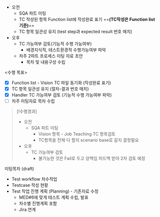 - 오전
	- SQA 파트 미팅
	- TC 작성된 항목 Function list에 작성완료 표기 ==**(TC작성은 Function list 기준)**==
	- TC 항목 일관성 유지 (test step과 expected result 번호 매치)
- 오후
	- TC 가능여부 검토(기능적 수행 가능여부)
		- 배경지식적, 테스트환경적 수행가능여부 파악
	- 차주 2파트 프로세스 미팅 자료 초안
		- 목차 및 내용구성 수립

<수행 목표>
- [x] Function list - Vision TC 파일 동기화 (작성완료 표기)
- [x] TC 항목 일관성 유지 (절차-결과 번호 매치)
- [x] Handler TC 가능여부 검토 (기능적 수행 가능여부 파악)
- [ ] 차주 미팅자료 목차 수립

>[!수행경과]
>- 오전
>	- SQA 파트 미팅
>		- Vision 항목 - Job Teaching TC 항목검토
>		- TC항목을 전체 다 할지 scenario base로 갈지 결정필요
>- 오후
>	- TC 가능여부 검토
>		- 불가능한 것은 Fail로 두고 양책임 피드백 받아 2차 검토 예정

미팅목차 (draft)
- Test workflow 차수작업
- Testcase 작성 현황
- Test 작업 진행 계획 (Planning) - 기존자료 수정
	- MED#6에 맞게 테스트 계획 수립, 발표
	- 차수별 진행계획 포함
	- Jira 연계